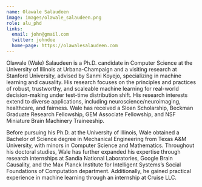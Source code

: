 ```yaml
---
name: Olawale Salaudeen
image: images/olawale_salaudeen.png
role: alu_phd
links:
  email: john@gmail.com
  twitter: johndoe
  home-page: https://olawalesalaudeen.com
---
```


Olawale (Wale) Salaudeen is a Ph.D. candidate in Computer Science at the University of Illinois at Urbana-Champaign and a visiting research at Stanford University, advised by Sanmi Koyejo, specializing in machine learning and causality. His research focuses on the principles and practices of robust, trustworthy, and scaleable machine learning for real-world decision-making under test-time distribution shift. His research interests extend to diverse applications, including neuroscience/neuroimaging, healthcare, and fairness. Wale has received a Sloan Scholarship, Beckman Graduate Research Fellowship, GEM Associate Fellowship, and NSF Miniature Brain Machinery Traineeship.

Before pursuing his Ph.D. at the University of Illinois, Wale obtained a Bachelor of Science degree in Mechanical Engineering from Texas A&M University, with minors in Computer Science and Mathematics. Throughout his doctoral studies, Wale has further expanded his expertise through research internships at Sandia National Laboratories, Google Brain Causality, and the Max Planck Institute for Intelligent Systems’s Social Foundations of Computation department. Additionally, he gained practical experience in machine learning through an internship at Cruise LLC.
